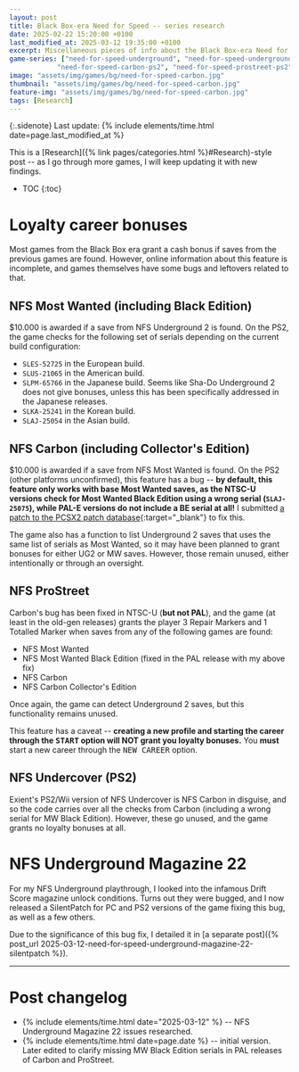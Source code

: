 ```yaml
---
layout: post
title: Black Box-era Need for Speed -- series research
date: 2025-02-22 15:20:00 +0100
last_modified_at: 2025-03-12 19:35:00 +0100
excerpt: Miscellaneous pieces of info about the Black Box-era Need for Speed games.
game-series: ["need-for-speed-underground", "need-for-speed-underground-ps2", "need-for-speed-most-wanted-ps2",
            "need-for-speed-carbon-ps2", "need-for-speed-prostreet-ps2", "need-for-speed-undercover-ps2"]
image: "assets/img/games/bg/need-for-speed-carbon.jpg"
thumbnail: "assets/img/games/bg/need-for-speed-carbon.jpg"
feature-img: "assets/img/games/bg/need-for-speed-carbon.jpg"
tags: [Research]
---
```


{:.sidenote}
Last update: {% include elements/time.html date=page.last_modified_at %}

This is a [Research]({% link pages/categories.html %}#Research)-style post -- as I go through more games, I will keep updating it with new findings.

* TOC
{:toc}

# Loyalty career bonuses

Most games from the Black Box era grant a cash bonus if saves from the previous games are found. However, online information about this feature is incomplete,
and games themselves have some bugs and leftovers related to that.

## NFS Most Wanted (including Black Edition)

$10.000 is awarded if a save from NFS Underground 2 is found. On the PS2, the game checks for the following set of serials depending on the current build configuration:
* `SLES-52725` in the European build.
* `SLUS-21065` in the American build.
* `SLPM-65766` in the Japanese build. Seems like Sha-Do Underground 2 does not give bonuses, unless this has been specifically addressed in the Japanese releases.
* `SLKA-25241` in the Korean build.
* `SLAJ-25054` in the Asian build.

## NFS Carbon (including Collector's Edition)

$10.000 is awarded if a save from NFS Most Wanted is found. On the PS2 (other platforms unconfirmed), this feature has a bug -- **by default,
this feature only works with base Most Wanted saves, as the NTSC-U versions check for Most Wanted Black Edition using a wrong serial (`SLAJ-25075`),
while PAL-E versions do not include a BE serial at all!**
I submitted [a patch to the PCSX2 patch database](https://github.com/PCSX2/pcsx2_patches/pull/499){:target="_blank"} to fix this.

The game also has a function to list Underground 2 saves that uses the same list of serials as Most Wanted,
so it may have been planned to grant bonuses for either UG2 or MW saves. However, those remain unused, either intentionally or through an oversight.

## NFS ProStreet

Carbon's bug has been fixed in NTSC-U (**but not PAL**), and the game (at least in the old-gen releases) grants the player 3 Repair Markers and 1 Totalled Marker
when saves from any of the following games are found:
* NFS Most Wanted
* NFS Most Wanted Black Edition (fixed in the PAL release with my above fix)
* NFS Carbon
* NFS Carbon Collector's Edition

Once again, the game can detect Underground 2 saves, but this functionality remains unused.

This feature has a caveat -- **creating a new profile and starting the career through the <kbd>START</kbd> option will NOT grant you loyalty bonuses.**
You **must** start a new career through the <kbd>NEW CAREER</kbd> option.

## NFS Undercover (PS2)

Exient's PS2/Wii version of NFS Undercover is NFS Carbon in disguise, and so the code carries over all the checks from Carbon (including a wrong serial for MW Black Edition).
However, these go unused, and the game grants no loyalty bonuses at all.

# NFS Underground Magazine 22

For my NFS Underground playthrough, I looked into the infamous Drift Score magazine unlock conditions. Turns out they were bugged, and I now released a SilentPatch
for PC and PS2 versions of the game fixing this bug, as well as a few others.

Due to the significance of this bug fix, I detailed it in [a separate post]({% post_url 2025-03-12-need-for-speed-underground-magazine-22-silentpatch %}).

***

# Post changelog

* {% include elements/time.html date="2025-03-12" %} -- NFS Underground Magazine 22 issues researched.
* {% include elements/time.html date=page.date %} -- initial version. Later edited to clarify missing MW Black Edition serials in PAL releases of Carbon and ProStreet.
